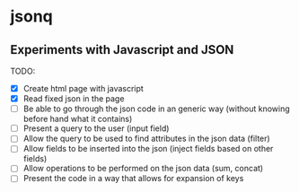 # jsonq

## Experiments with Javascript and JSON

TODO:
- [X] Create html page with javascript
- [X] Read fixed json in the page
- [ ] Be able to go through the json code in an generic way (without knowing before hand what it contains)
- [ ] Present a query to the user (input field)
- [ ] Allow the query to be used to find attributes in the json data (filter)
- [ ] Allow fields to be inserted into the json (inject fields based on other fields)
- [ ] Allow operations to be performed on the json data (sum, concat)
- [ ] Present the code in a way that allows for expansion of keys
